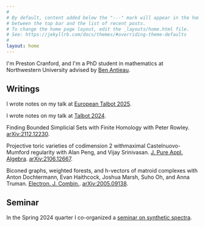 ```yaml
---
#
# By default, content added below the "---" mark will appear in the home page
# between the top bar and the list of recent posts.
# To change the home page layout, edit the _layouts/home.html file.
# See: https://jekyllrb.com/docs/themes/#overriding-theme-defaults
#
layout: home
---
```

I'm Preston Cranford, and I'm a PhD student in mathematics at Northwestern University advised by [Ben Antieau](https://antieau.github.io/).

## Writings

I wrote notes on my talk at [European Talbot 2025](https://sites.google.com/view/european-talbot/2025-workshop?authuser=0).

I wrote notes on my talk at [Talbot 2024](https://sites.google.com/view/talbotworkshop/past-talbots/talbot-2024).

Finding Bounded Simplicial Sets with Finite Homology with Peter Rowley. [arXiv:2112.12230](https://arxiv.org/abs/2112.12230).

Projective toric varieties of codimension 2 withmaximal Castelnuovo-Mumford regularity with Alan Peng, and Vijay Srinivasan. [J. Pure Appl. Algebra](https://doi.org/10.1016/j.jpaa.2022.107162). [arXiv:2106.12667](https://arxiv.org/abs/2106.12667).

Biconed graphs, weighted forests, and h-vectors of matroid complexes with Anton Dochtermann, Evan Haithcock, Joshua Marsh, Suho Oh, and Anna Truman. [Electron. J. Combin.](https://doi.org/10.37236/9849). [arXiv:2005.09138](https://arxiv.org/abs/2005.09138).

## Seminar

In the Spring 2024 quarter I co-organized a [seminar on synthetic spectra](https://sites.northwestern.edu/syntheticspectraseminar/).
